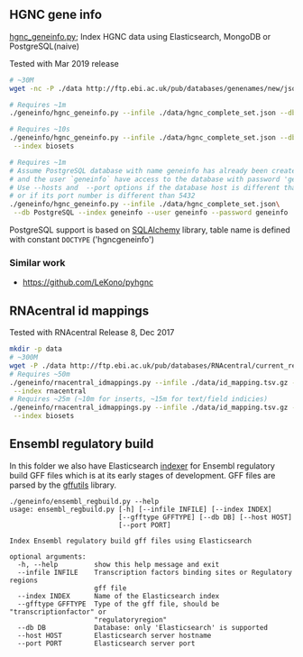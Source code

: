 
## HGNC gene info

[hgnc_geneinfo.py](hgnc_geneinfo.py); Index HGNC data using Elasticsearch,
 MongoDB or PostgreSQL(naive)
 
 Tested with Mar 2019 release

```bash
# ~30M
wget -nc -P ./data http://ftp.ebi.ac.uk/pub/databases/genenames/new/json/hgnc_complete_set.json

# Requires ~1m
./geneinfo/hgnc_geneinfo.py --infile ./data/hgnc_complete_set.json --db Elasticsearch

# Requires ~10s
./geneinfo/hgnc_geneinfo.py --infile ./data/hgnc_complete_set.json --db MongoDB\
 --index biosets

# Requires ~1m
# Assume PostgreSQL database with name geneinfo has already been created
# and the user `geneinfo` have access to the database with password 'geneinfo'
# Use --hosts and  --port options if the database host is different than localhost
# or if its port number is different than 5432
./geneinfo/hgnc_geneinfo.py --infile ./data/hgnc_complete_set.json\
 --db PostgreSQL --index geneinfo --user geneinfo --password geneinfo
```
PostgreSQL support is based on [SQLAlchemy](http://www.sqlalchemy.org) library,
table name is defined with constant `DOCTYPE` ('hgncgeneinfo')

### Similar work

* https://github.com/LeKono/pyhgnc


## RNAcentral id mappings

Tested with RNAcentral Release 8, Dec 2017

```bash
mkdir -p data
# ~300M
wget -P ./data http://ftp.ebi.ac.uk/pub/databases/RNAcentral/current_release/id_mapping/id_mapping.tsv.gz
# Requires ~50m
./geneinfo/rnacentral_idmappings.py --infile ./data/id_mapping.tsv.gz --db Elasticsearch\
 --index rnacentral
# Requires ~25m (~10m for inserts, ~15m for text/field indicies)
./geneinfo/rnacentral_idmappings.py --infile ./data/id_mapping.tsv.gz --db MongoDB\
 --index biosets
```


## Ensembl regulatory build

In this folder we also have Elasticsearch [indexer](ensembl_regbuild.py) for Ensembl
regulatory build GFF files which is at its early stages of development.
GFF files are parsed by the [gffutils](https://github.com/daler/gffutils)
library.

```
./geneinfo/ensembl_regbuild.py --help
usage: ensembl_regbuild.py [-h] [--infile INFILE] [--index INDEX]
                           [--gfftype GFFTYPE] [--db DB] [--host HOST]
                           [--port PORT]

Index Ensembl regulatory build gff files using Elasticsearch

optional arguments:
  -h, --help         show this help message and exit
  --infile INFILE    Transcription factors binding sites or Regulatory regions
                     gff file
  --index INDEX      Name of the Elasticsearch index
  --gfftype GFFTYPE  Type of the gff file, should be "transcriptionfactor" or
                     "regulatoryregion"
  --db DB            Database: only 'Elasticsearch' is supported
  --host HOST        Elasticsearch server hostname
  --port PORT        Elasticsearch server port
```
